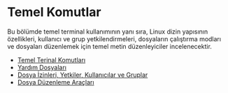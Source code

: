 # Temel Komutlar

Bu bölümde temel terminal kullanımının yanı sıra, Linux dizin yapısının özellikleri, kullanıcı ve grup yetkilendirmeleri, dosyaların çalıştırma modları ve dosyaları düzenlemek için temel metin düzenleyiciler incelenecektir.



 * [Temel Terinal Komutları](temel_komutlar.md)
 * [Yardım Dosyaları](yardim_dosyalari.md)
 * [Dosya İzinleri, Yetkiler, Kullanıcılar ve Gruplar](yetkiler.md)
 * [Dosya Düzenleme Araçları](editing/dosya_duzenleme_araclari.md)
  
